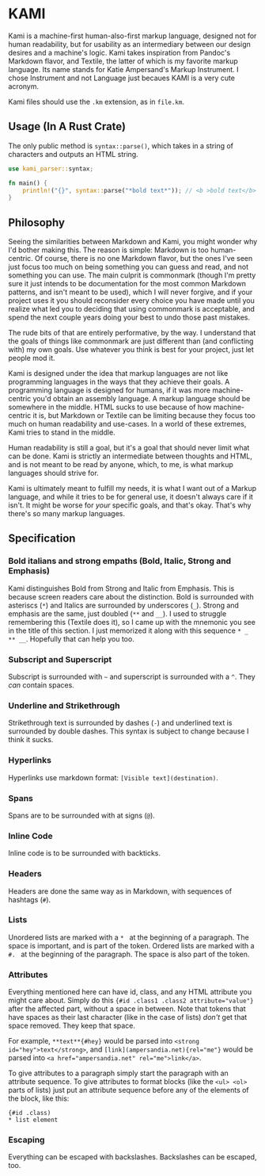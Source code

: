 # KAMI

Kami is a machine-first human-also-first markup language, designed not for human readability, but for usability as an intermediary between our design desires and a machine's logic. Kami takes inspiration from Pandoc's Markdown flavor, and Textile, the latter of which is my favorite markup language. Its name stands for Katie Ampersand's Markup Instrument. I chose Instrument and not Language just becaues KAMI is a very cute acronym.

Kami files should use the `.km` extension, as in `file.km`.

## Usage (In A Rust Crate)

The only public method is `syntax::parse()`, which takes in a string of characters and outputs an HTML string.

```rust
use kami_parser::syntax;

fn main() {
	println!("{}", syntax::parse("*bold text*")); // <b >bold text</b>
}
```

## Philosophy

Seeing the similarities between Markdown and Kami, you might wonder why I'd bother making this. The reason is simple: Markdown is too human-centric. Of course, there is no one Markdown flavor, but the ones I've seen just focus too much on being something you can guess and read, and not something you can use. The main culprit is commonmark (though I'm pretty sure it just intends to be documentation for the most common Markdown patterns, and isn't meant to be used), which I will never forgive, and if your project uses it you should reconsider every choice you have made until you realize what led you to deciding that using commonmark is acceptable, and spend the next couple years doing your best to undo those past mistakes.

The rude bits of that are entirely performative, by the way. I understand that the goals of things like commonmark are just different than (and conflicting with) my own goals. Use whatever you think is best for your project, just let people mod it.

Kami is designed under the idea that markup languages are not like programming languages in the ways that they achieve their goals. A programming language is designed for humans, if it was more machine-centric you'd obtain an assembly language. A markup language should be somewhere in the middle. HTML sucks to use because of how machine-centric it is, but Markdown or Textile can be limiting because they focus too much on human readability and use-cases. In a world of these extremes, Kami tries to stand in the middle.

Human readability is still a goal, but it's a goal that should never limit what can be done. Kami is strictly an intermediate between thoughts and HTML, and is not meant to be read by anyone, which, to me, is what markup languages should strive for.

Kami is ultimately meant to fulfill my needs, it is what I want out of a Markup language, and while it tries to be for general use, it doesn't always care if it isn't. It might be worse for _your_ specific goals, and that's okay. That's why there's so many markup languages.

## Specification

### Bold italians and strong empaths (Bold, Italic, Strong and Emphasis)

Kami distinguishes Bold from Strong and Italic from Emphasis. This is because screen readers care about the distinction. Bold is surrounded with asteriscs (`*`) and Italics are surrounded by underscores (`_`). Strong and emphasis are the same, just doubled (`**` and `__`). I used to struggle remembering this (Textile does it), so I came up with the mnemonic you see in the title of this section. I just memorized it along with this sequence `* _ ** __`. Hopefully that can help you too.

### Subscript and Superscript

Subscript is surrounded with `~` and superscript is surrounded with a `^`. They _can_ contain spaces.

### Underline and Strikethrough

Strikethrough text is surrounded by dashes (`-`) and underlined text is surrounded by double dashes. This syntax is subject to change because I think it sucks.

### Hyperlinks

Hyperlinks use markdown format: `[Visible text](destination)`.

### Spans

Spans are to be surrounded with at signs (`@`).

### Inline Code

Inline code is to be surrounded with backticks.

### Headers

Headers are done the same way as in Markdown, with sequences of hashtags (`#`).

### Lists

Unordered lists are marked with a `* ` at the beginning of a paragraph. The space is important, and is part of the token. Ordered lists are marked with a `#. ` at the beginning of the paragraph. The space is also part of the token.

### Attributes

Everything mentioned here can have id, class, and any HTML attribute you might care about. Simply do this `{#id .class1 .class2 attribute="value"}` after the affected part, without a space in between. Note that tokens that have spaces as their last character (like in the case of lists) _don't_ get that space removed. They keep that space.

For example, `**text**{#hey}` would be parsed into `<strong id="hey">text</strong>`, and `[link](ampersandia.net){rel="me"}` would be parsed into `<a href="ampersandia.net" rel="me">link</a>`.

To give attributes to a paragraph simply start the paragraph with an attribute sequence. To give attributes to format blocks (like the `<ul> <ol>` parts of lists) just put an attribute sequence before any of the elements of the block, like this:


```
{#id .class)
* list element
```

### Escaping

Everything can be escaped with backslashes. Backslashes can be escaped, too.
